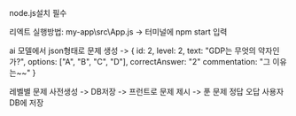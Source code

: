 node.js설치 필수

  리엑트 실행방법: my-app\src\App.js -> 터미널에 npm start 입력  

  ai 모델에서 json형태로 문제 생성 -> {
    id: 2,
    level: 2,
    text: "GDP는 무엇의 약자인가?",
    options: ["A", "B", "C", "D"],
    correctAnswer: "2"
    commentation: "그 이유는~~"
  }    

레벨별 문제 사전생성 -> DB저장 -> 프런트로 문제 제시 -> 푼 문제 정답 오답 사용자 DB에 저장  

